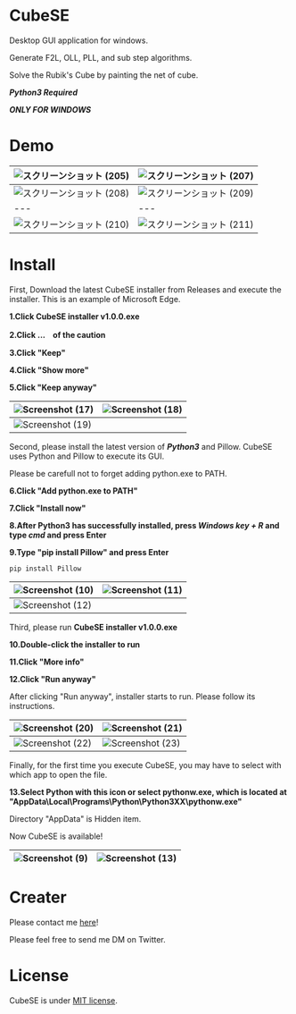 # CubeSE
Desktop GUI application for windows.

Generate F2L, OLL, PLL, and sub step algorithms.

Solve the Rubik's Cube by painting the net of cube.

***Python3 Required***

***ONLY FOR WINDOWS***
# Demo
|![スクリーンショット (205)](https://user-images.githubusercontent.com/117336821/209169832-ed17b512-f7ab-41c2-88b6-89f797f0d893.png)|![スクリーンショット (207)](https://user-images.githubusercontent.com/117336821/209169842-ed491a2e-2a29-42cd-88bd-318133abe918.png)|
|---|---|
|![スクリーンショット (208)](https://user-images.githubusercontent.com/117336821/209169789-d0ab03b6-a2dd-414a-9d11-5e596af5231c.png)|![スクリーンショット (209)](https://user-images.githubusercontent.com/117336821/209169805-943154b8-e07b-4a01-b48e-8ff355ca8696.png)|
|---|---|
|![スクリーンショット (210)](https://user-images.githubusercontent.com/117336821/209169824-d5716d54-985b-452b-b8e6-c62661f04825.png)|![スクリーンショット (211)](https://user-images.githubusercontent.com/117336821/209169840-9b8d4b06-1773-483d-9e0c-6c122f7dc7d5.png)|


# Install
First, Download the latest CubeSE installer from Releases and execute the installer.
This is an example of Microsoft Edge.

**1.Click CubeSE installer v1.0.0.exe**

**2.Click ...　of the caution**

**3.Click "Keep"**

**4.Click "Show more"**

**5.Click "Keep anyway"**

|![Screenshot (17)](https://user-images.githubusercontent.com/117336821/209366165-7ee91f31-0097-49c9-ab00-851916d49b08.png)|![Screenshot (18)](https://user-images.githubusercontent.com/117336821/209366168-a644cf41-7728-4ef6-89da-63d21419c35f.png)|
|---|---|
|![Screenshot (19)](https://user-images.githubusercontent.com/117336821/209366173-add43677-a0d4-4930-a2b5-2eda440a1d4f.png)||

Second, please install the latest version of ***Python3*** and Pillow.
CubeSE uses Python and Pillow to execute its GUI.

Please be carefull not to forget adding python.exe to PATH.

**6.Click "Add python.exe to PATH"**

**7.Click "Install now"**

**8.After Python3 has successfully installed, press *Windows key + R* and type *cmd* and press Enter**

**9.Type "pip install Pillow" and press Enter**

```
pip install Pillow
```

|![Screenshot (10)](https://user-images.githubusercontent.com/117336821/209359775-6745f34a-8e50-484c-83c0-481631345f8e.png)|![Screenshot (11)](https://user-images.githubusercontent.com/117336821/209359783-ff73843b-8c3c-499d-b948-ddb0b03285df.png)|
|---|---|
|![Screenshot (12)](https://user-images.githubusercontent.com/117336821/209359795-a16674f5-e093-4c5a-8a07-cef29d74f732.png)||

Third, please run **CubeSE installer v1.0.0.exe**


**10.Double-click the installer to run**

**11.Click "More info"**

**12.Click "Run anyway"**

After clicking "Run anyway", installer starts to run.
Please follow its instructions.

|![Screenshot (20)](https://user-images.githubusercontent.com/117336821/209371773-bd1357ca-76e6-4a69-892b-b2c454d481ee.png)|![Screenshot (21)](https://user-images.githubusercontent.com/117336821/209371777-2cb71226-0dfa-4a7d-b440-31272b91064f.png)|
|---|---|
|![Screenshot (22)](https://user-images.githubusercontent.com/117336821/209371780-fce2a316-d427-49ed-829d-1714377ea8dc.png)|![Screenshot (23)](https://user-images.githubusercontent.com/117336821/209371783-3f35874f-3cef-45e1-a68d-7ff7d7ad19b7.png)|

Finally, for the first time you execute CubeSE, you may have to select with which app to open the file.

**13.Select Python with this icon or select pythonw.exe, which is located at "AppData\Local\Programs\Python\Python3XX\pythonw.exe"**

Directory "AppData" is Hidden item.

Now CubeSE is available!

|![Screenshot (9)](https://user-images.githubusercontent.com/117336821/209359769-6bc482bb-4aca-4383-95d6-f159ead8d3be.png)|![Screenshot (13)](https://user-images.githubusercontent.com/117336821/209359803-560beb07-0a48-47c5-8179-965dd24283bb.png)|
|---|---|

# Creater
Please contact me [here](https://twitter.com/TRC_cpy)!

Please feel free to send me DM on Twitter.

# License
CubeSE is under [MIT license](https://en.wikipedia.org/wiki/MIT_License).
